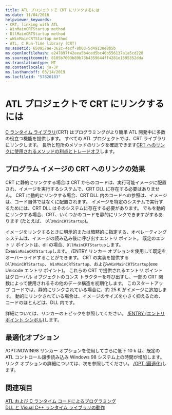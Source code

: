 ```yaml
---
title: ATL プロジェクトで CRT にリンクするには
ms.date: 11/04/2016
helpviewer_keywords:
- CRT, linking with ATL
- WinMainCRTStartup method
- DllMainCRTStartup method
- wWinMainCRTStartup method
- ATL, C Run-Time library (CRT)
ms.assetid: 650957ae-362c-4ecf-8b03-5d49138e8b5b
ms.openlocfilehash: e247897f42eea5b4ced5bc40b556137a1a5cd228
ms.sourcegitcommit: 8105b7003b89b73b4359644ff4281e1595352dda
ms.translationtype: MT
ms.contentlocale: ja-JP
ms.lasthandoff: 03/14/2019
ms.locfileid: "57820183"
---
```

# <a name="linking-to-the-crt-in-your-atl-project"></a>ATL プロジェクトで CRT にリンクするには

[C ランタイム ライブラリ](../c-runtime-library/crt-library-features.md)(CRT) はプログラミングがより簡単 ATL 開発中に多数の役立つ機能を提供します。 すべての ATL プロジェクトでは、CRT ライブラリにリンクします。 長所と短所のメソッドのリンクを確認できます[CRT へのリンクに使用されるメソッドの利点とトレードオフ](../atl/benefits-and-tradeoffs-of-the-method-used-to-link-to-the-crt.md)します。

## <a name="effects-of-linking-to-the-crt-on-your-program-image"></a>プログラム イメージの CRT へのリンクの効果

CRT に静的にリンクする場合は CRT からのコードは、実行可能イメージに配置され、イメージを実行するシステムで、CRT DLL に存在する必要はありません。 CRT に動的にリンクする場合、CRT DLL 内のコードへの参照は、イメージは、コード自体ではなくに配置されます。 イメージを特定のシステムで実行するためには、CRT DLL はそのシステムに存在する必要があります。 でもを動的にリンクする場合、CRT、いくつかのコードを静的にリンクできますがするあります (たとえば、 `DllMainCRTStartup`)。

イメージをリンクするときに明示的または暗黙的に指定する、オペレーティング システムは、イメージの読み込み後に呼び出すエントリ ポイント。 既定のエントリ ポイントは、dll の場合、`DllMainCRTStartup`します。 Exe`WinMainCRTStartup`します。 /ENTRY リンカー オプションを使用して既定をオーバーライドすることができます。 CRT の実装を提供する`DllMainCRTStartup`、 `WinMainCRTStartup`、および`wWinMainCRTStartup`(exe Unicode エントリ ポイント)。 これらの CRT で提供されるエントリ ポイントはグローバル オブジェクトのコンス トラクターを呼び出すし、一部の CRT 関数によって使用されるその他のデータ構造を初期化します。 このスタートアップ コードでは、静的にリンクされている場合に、約 25 K がイメージに追加します。 動的にリンクされている場合は、イメージのサイズを小さく抑えるため、コードのほとんどは、DLL 内です。

詳細については、リンカーのトピックを参照してください。 [/ENTRY (エントリ ポイント シンボル)](../build/reference/entry-entry-point-symbol.md)します。

## <a name="optimization-options"></a>最適化オプション

/OPT:NOWIN98 リンカー オプションを使用してさらに低下 10 k は、既定の ATL コントロール譲歩読み込み Windows 98 システム上の時間が増加します。 リンク オプションの詳細については、次を参照してください。 [/OPT (最適化)](../build/reference/opt-optimizations.md)します。

## <a name="see-also"></a>関連項目

[ATL および C ランタイム コードによるプログラミング](../atl/programming-with-atl-and-c-run-time-code.md)<br/>
[DLL と Visual C++ ランタイム ライブラリの動作](../build/run-time-library-behavior.md)
